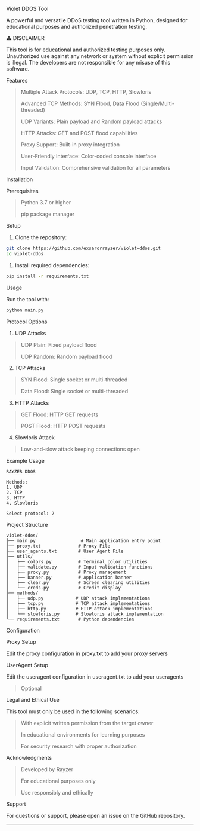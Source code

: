 Violet DDOS Tool

A powerful and versatile DDoS testing tool written in Python, designed for educational purposes and authorized penetration testing.

⚠️ DISCLAIMER

This tool is for educational and authorized testing purposes only. Unauthorized use against any network or system without explicit permission is illegal. The developers are not responsible for any misuse of this software.

Features

> Multiple Attack Protocols: UDP, TCP, HTTP, Slowloris
> 
> Advanced TCP Methods: SYN Flood, Data Flood (Single/Multi-threaded)
> 
> UDP Variants: Plain payload and Random payload attacks
>
> HTTP Attacks: GET and POST flood capabilities
> 
> Proxy Support: Built-in proxy integration
>
> User-Friendly Interface: Color-coded console interface
> 
> Input Validation: Comprehensive validation for all parameters

Installation

Prerequisites

> Python 3.7 or higher
> 
> pip package manager

Setup

1. Clone the repository:

```bash
git clone https://github.com/exsarorrayzer/violet-ddos.git
cd violet-ddos
```

1. Install required dependencies:

```bash
pip install -r requirements.txt
```

Usage

Run the tool with:

```bash
python main.py
```

Protocol Options

1. UDP Attacks
> UDP Plain: Fixed payload flood
>
> UDP Random: Random payload flood

2. TCP Attacks
> SYN Flood: Single socket or multi-threaded
> 
> Data Flood: Single socket or multi-threaded

3. HTTP Attacks
> GET Flood: HTTP GET requests
> 
> POST Flood: HTTP POST requests

4. Slowloris Attack
> Low-and-slow attack keeping connections open

Example Usage

```
RAYZER DDOS

Methods:
1. UDP
2. TCP
3. HTTP
4. Slowloris

Select protocol: 2
```

Project Structure

```
violet-ddos/
├── main.py                 # Main application entry point
├── proxy.txt              # Proxy File
├── user_agents.txt        # User Agent File
├── utils/
│   ├── colors.py          # Terminal color utilities
│   ├── validate.py        # Input validation functions
│   ├── proxy.py           # Proxy management
│   ├── banner.py          # Application banner
│   ├── clear.py           # Screen clearing utilities
│   └── creds.py           # Credit display
├── methods/
│   ├── udp.py            # UDP attack implementations
│   ├── tcp.py            # TCP attack implementations
│   ├── http.py           # HTTP attack implementations
│   └── slowloris.py      # Slowloris attack implementation
└── requirements.txt       # Python dependencies
```

Configuration

Proxy Setup

Edit the proxy configuration in proxy.txt to add your proxy servers

UserAgent Setup

Edit the useragent configuration in useragent.txt to add your useragents


> Optional


Legal and Ethical Use

This tool must only be used in the following scenarios:

> With explicit written permission from the target owner
> 
> In educational environments for learning purposes
> 
> For security research with proper authorization

Acknowledgments

> Developed by Rayzer
>
> For educational purposes only
>
> Use responsibly and ethically

Support

For questions or support, please open an issue on the GitHub repository.

---

